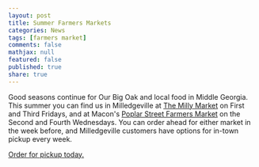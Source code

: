```yaml
---
layout: post
title: Summer Farmers Markets
categories: News
tags: [farmers market]
comments: false
mathjax: null
featured: false
published: true
share: true
---
```


Good seasons continue for Our Big Oak and local food in Middle Georgia. This summer you can find us in Milledgeville at <a href="https://www.facebook.com/the.milly.market">The Milly Market</a> on First and Third Fridays, and at Macon's <a href="https://www.poplarstfarmersmarket.com/">Poplar Street Farmers Market</a> on the Second and Fourth Wednesdays. You can order ahead for either market in the week before, and Milledgeville customers have options for in-town pickup every week.

<a href="/order" class="more-link btn btn-danger btn-large">Order for pickup today.</a>
